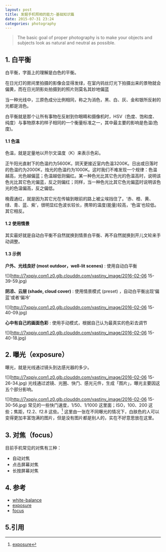 ```yaml
---
layout: post
title: 发掘手机照相的能力-基础知识篇
date: 2015-07-31 23:24
categories: photography
---
```


> The basic goal of proper photography is to make your objects and subjects look as natural and neutral as possible. 


## 1. 白平衡
白平衡，字面上的理解是白色的平衡。

在日光灯的房间里拍摄的影像会显得发绿，在室内钨丝灯光下拍摄出来的景物就会偏黄，而在日光阴影处拍摄到的照片则莫名其妙地偏蓝

当一种光线中，三原色成分比例相同，称之为消色，黑、白、灰、金和银所反射的光都是消色。

白平衡就是那个让所有事物在反射到你眼睛和摄像机时，HSV（色度、饱和度、纯度）与事物原本的样子相同的一个衡量标准之一，其中最主要的影响是色温(色度)。

#### 1.1 色温
色温，就是定量地以开尔文温度（K）来表示色彩。

正午阳光直射下的色温约为5600K，阴天更接近室内色温3200K。日出或日落时的色温约为2000K，烛光的色温约为1000K。这时我们不难发现一个规律：色温越高，光色越偏蓝；色温越低则偏红。某一种色光比其它色光的色温高时，说明该色光比其它色光偏蓝，反之则偏红；同样，当一种色光比其它色光偏蓝时说明该色光的色温偏高，反之偏低。

晚霞通红，就是因为其它光在传输到眼前的路上被尘埃挡住了。‘赤、橙、黄、绿、青、蓝、紫’，很明显红色波长较长，携带的温度(能量)较高，‘色温’也较低。其它相反。

#### 1.2 使用情景
其实最好就是自动白平衡不自然就换到情景白平衡、再不自然就换到开儿文轮来手动调整。

#### 1.3 示例
**户外、光线良好 (most outdoor，well-lit scenes)**
:   使用自动白平衡

![](http://7xppiy.com1.z0.glb.clouddn.com/vastiny_image/2016-02-06 15-39-59.jpg)

**阴凉、云层 (shade, cloud cover)**
:   使用情景模式 (preset) ，自动白平衡出现‘偏蓝’或者‘偏冷’

![](http://7xppiy.com1.z0.glb.clouddn.com/vastiny_image/2016-02-06 15-40-09.jpg)

**心中有自己的画面色彩**
:   使用手动模式，根据自己认为最真实的色彩去调节

![](http://7xppiy.com1.z0.glb.clouddn.com/vastiny_image/2016-02-06 15-40-18.jpg)

## 2. 曝光（exposure）
曝光，就是光线通过镜头到达感光器的多少。

![](http://7xppiy.com1.z0.glb.clouddn.com/vastiny_image/2016-02-06 15-26-34.jpg)
光线通过滤镜、光圈、快门、感光元件，生成「图片」，曝光主要因这五个部分影响。


![](http://7xppiy.com1.z0.glb.clouddn.com/vastiny_image/2016-02-06 15-30-56.jpg)
常见的一些快门速度，1/50、1/1000 这里面；ISO，100、200 这些；焦距，f2.2、f2.8 这些。[^2]
这里由一张在不同曝光的情况下，白肤色的人可以变得更加丰富饱满的图片，但是没有图片都是别人的，实在不好意思放在这里。

## 3. 对焦（focus）
目前手机常见的对焦有三种：
- 自动对焦
- 点击屏幕对焦
- 长按屏幕对焦
## 4. 参考
- [white-balance](http://snapsnapsnap.photos/a-beginners-guide-for-manual-controls-in-iphone-photography-white-balance/)
- [exposure](http://snapsnapsnap.photos/a-beginners-guide-for-manual-controls-in-iphone-photography-exposure/)
- [focus](http://snapsnapsnap.photos/a-beginners-guide-for-manual-controls-in-iphone-photography-focus/)
## 5.引用
[^1]: [white-balance](http://snapsnapsnap.photos/a-beginners-guide-for-manual-controls-in-iphone-photography-white-balance/)
[^2]:  [exposure](http://snapsnapsnap.photos/a-beginners-guide-for-manual-controls-in-iphone-photography-exposure/)
[^3]: [focus](http://snapsnapsnap.photos/a-beginners-guide-for-manual-controls-in-iphone-photography-focus/)

